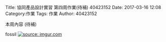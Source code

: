 Title: 協同產品設計實習 第四周作業(待補) 40423152
Date: 2017-03-16 12:08
Category:作業
Tags: 作業
Author: 40423152



<!-- PELICAN_END_SUMMARY -->

本周內容 (待補)

fossil
<a href="http://imgur.com/ZP2rokM"><img src="http://i.imgur.com/ZP2rokM.png" title="source: imgur.com" /></a>
